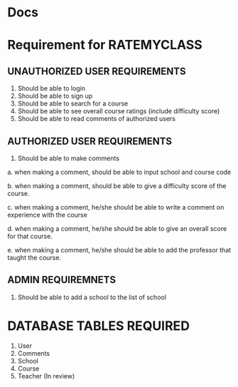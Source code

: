 # Docs

# Requirement for RATEMYCLASS

## UNAUTHORIZED USER REQUIREMENTS
1. Should be able to login
2. Should be able to sign up
3. Should be able to search for a course
4. Should be able to see overall course ratings (include difficulty score)
5. Should be able to read comments of authorized users

## AUTHORIZED USER REQUIREMENTS
1. Should be able to make comments 

a. when making a comment, should be able to input school and course code 

b. when making a comment, should be able to give a difficulty score of the course.

c. when making a comment, he/she should be able to write a comment on experience with the course

d. when making a comment, he/she should be able to give an overall score for that course.

e. when making a comment, he/she should be able to add the professor that taught the course.

## ADMIN REQUIREMNETS
1. Should be able to add a school to the list of school


# DATABASE TABLES REQUIRED
1. User
2. Comments
3. School
4. Course
5. Teacher (In review)